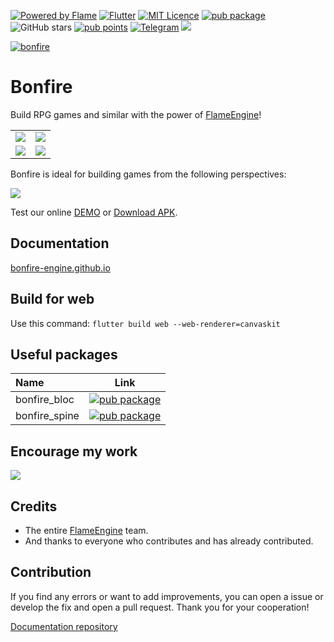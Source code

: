 [![Powered by Flame](https://img.shields.io/badge/Powered%20by-%F0%9F%94%A5-orange.svg)](https://flame-engine.org)
[![Flutter](https://img.shields.io/badge/Made%20with-Flutter-blue.svg)](https://flutter.dev/)
[![MIT Licence](https://badges.frapsoft.com/os/mit/mit.svg?v=103)](https://opensource.org/licenses/mit-license.php)
[![pub package](https://img.shields.io/pub/v/bonfire.svg)](https://pub.dev/packages/bonfire)
![GitHub stars](https://img.shields.io/github/stars/RafaelBarbosatec/bonfire?style=flat)
[![pub points](https://img.shields.io/pub/points/bonfire?logo=dart)](https://pub.dev/packages/bonfire/score)
[![Telegram](https://img.shields.io/endpoint?style=flat-square&url=https%3A%2F%2Frunkit.io%2Fdamiankrawczyk%2Ftelegram-badge%2Fbranches%2Fmaster%3Furl%3Dhttps%3A%2F%2Ft.me%2Fbonfire_engine)](https://t.me/bonfire_engine)
[![](https://img.shields.io/static/v1?label=Sponsor&message=%E2%9D%A4&logo=GitHub&color=%23fe8e86)](https://github.com/sponsors/rafaelbarbosatec)


[![bonfire](https://raw.githubusercontent.com/RafaelBarbosatec/bonfire/master/media/bonfire.gif)](https://bonfire-engine.github.io/)


# Bonfire

Build RPG games and similar with the power of [FlameEngine](https://flame-engine.org/)!

|   |    |
| ------------------- | ------------------- |
| ![](https://raw.githubusercontent.com/RafaelBarbosatec/bonfire/master/media/video.gif) |  ![](https://raw.githubusercontent.com/RafaelBarbosatec/bonfire/master/media/sunnyplace.gif) |
| ![](https://raw.githubusercontent.com/RafaelBarbosatec/bonfire/master/media/multi_biome.gif) | ![](https://raw.githubusercontent.com/RafaelBarbosatec/bonfire/master/media/defector.gif) |


Bonfire is ideal for building games from the following perspectives:

![](https://raw.githubusercontent.com/RafaelBarbosatec/bonfire/master/media/perspectiva.jpg)

Test our online [DEMO](https://bonfire-engine.github.io/examples/bonfire-v3/) or [Download APK](https://raw.githubusercontent.com/RafaelBarbosatec/bonfire/develop/media/example.apk).

## Documentation

[bonfire-engine.github.io](https://bonfire-engine.github.io)

## Build for web

Use this command: `flutter build web --web-renderer=canvaskit`

## Useful packages

| Name |  Link  | 
|:-----|:--------:|
| bonfire_bloc   | [![pub package](https://img.shields.io/pub/v/bonfire_bloc.svg)](https://pub.dev/packages/bonfire_bloc) | 
| bonfire_spine  | [![pub package](https://img.shields.io/pub/v/bonfire_spine.svg)](https://pub.dev/packages/bonfire_spine) | 

## Encourage my work

[![](https://img.shields.io/static/v1?label=Sponsor&message=%E2%9D%A4&logo=GitHub&color=%23fe8e86&style=for-the-badge)](https://github.com/sponsors/rafaelbarbosatec)

## Credits

 * The entire [FlameEngine](https://flame-engine.org/) team.
 * And thanks to everyone who contributes and has already contributed.

 
## Contribution

If you find any errors or want to add improvements, you can open a issue or develop the fix and open a pull request. Thank you for your cooperation!

[Documentation repository](https://github.com/bonfire-engine/bonfire-engine.github.io)
